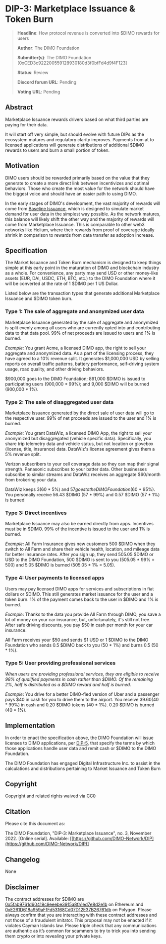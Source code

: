 # DIP-3: Marketplace Issuance & Token Burn

> **Headline**: How protocol revenue is converted into $DIMO rewards for users
>
> **Author**: The DIMO Foundation
>
> **Submitter(s)**: The DIMO Foundation \[0xCED3c922200559128930180d3f0bfFd4d9f4F123]
>
> **Status**: Review
>
> **Discord forum URL**: Pending
>
> **Voting URL**: Pending

## Abstract

Marketplace Issuance rewards drivers based on what third parties are paying for their data.

It will start off very simple, but should evolve with future DIPs as the ecosystem matures and regulatory clarity improves. Payments from at to licensed applications will generate distributions of additional $DIMO rewards to users and burn a small portion of token.

## Motivation

DIMO users should be rewarded primarily based on the value that they generate to create a more direct link between incentivizes and optimal behaviors. Those who create the most value for the network should have the biggest voice and should have an easier path to using DIMO.

In the early stages of DIMO's development, the vast majority of rewards will come from [Baseline Issuance](dip-2-baseline-issuance.md), which is designed to simulate market demand for user data in the simplest way possible. As the network matures, this balance will likely shift the other way and the majority of rewards will come from Marketplace Issuance. This is comparable to other web3 networks like Helium, where their rewards from proof of coverage ideally shrink in comparison to rewards from data transfer as adoption increase.

## Specification

The Market Issuance and Token Burn mechanism is designed to keep things simple at this early point in the maturation of DIMO and blockchain industry as a whole. For convenience, any party may send USD or other money-like assets (EUR, DAI, USDC, ETH, BTC, etc.) to the DIMO Foundation where it will be converted at the rate of 1 $DIMO per 1 US Dollar.

Listed below are the transaction types that generate additional Marketplace Issuance and $DIMO token burn.

### Type 1: The sale of aggregate and anonymized user data

Marketplace Issuance generated by the sale of aggregate and anonymized is split evenly among all users who are currently opted into and contributing data to that data pool. 99% of net proceeds are issued to users and 1% is burned.

_Example:_ You grant Acme, a licensed DIMO app, the right to sell your aggregate and anonymized data. As a part of the licensing process, they have agreed to a 10% revenue split. It generates $1,000,000 USD by selling reports on overall traffic patterns, battery performance, self-driving system usage, road quality, and other driving behaviors.

&#x20;$900,000 goes to the DIMO Foundation; 891,000 $DIMO is issued to participating users (900,000 \* 99%); and 9,000 $DIMO will be burned (900,000 \* 1%).

### Type 2: The sale of disaggregated user data

Marketplace Issuance generated by the direct sale of user data will go to the respective user. 99% of net proceeds are issued to the user and 1% is burned.

_Example:_ You grant DataWiz, a licensed DIMO App, the right to sell your anonymized but disaggregated (vehicle specific data). Specifically, you share trip telemetry data and vehicle status, but not location or glovebox (license, title, insurance) data. DataWiz's license agreement gives them a 5% revenue split.

Verizon subscribers to your cell coverage data so they can map their signal strength. Panasonic subscribes to your batter data. Other businesses subscribe to similar streams and DataWiz receives an aggregate $60/month from brokering your data.

DataWiz keeps $3 ($60 \* 5%) and $57 goes to the DIMO Foundation ($60 \* 95%). You personally receive 56.43 $DIMO (57 \* 99%) and 0.57 $DIMO (57 \* 1%) is burned

### Type 3: Direct incentives

Marketplace Issuance may also be earned directly from apps. Incentives must be in $DIMO. 99% of the incentive is issued to the user and 1% is burned.

_Example:_ All Farm Insurance gives new customers 500 $DIMO when they switch to All Farm and share their vehicle health, location, and mileage data for better insurance rates. After you sign up, they send 505.05 $DIMO or USD to the DIMO Foundation, 500 $DIMO is sent to you (505.05 \* 99% = 500) and 5.05 $DIMO is burned (505.05 \* 1% = 5.05).

### Type 4: User payments to licensed apps

Users may pay licensed DIMO apps for services and subscriptions in fiat dollars or $DIMO. This still generates market issuance for the user and a token burn. 1% of the payment comes back to the user in $DIMO and 1% is burned.

_Example_: Thanks to the data you provide All Farm through DIMO, you save a lot of money on your car insurance, but, unfortunately, it's still not free. After safe driving discounts, you pay $50 in cash per month for your car insurance.

All Farm receives your $50 and sends $1 USD or 1 $DIMO to the DIMO Foundation who sends 0.5  $DIMO back to you (50 \* 1%) and burns 0.5 (50 \* 1%).

### Type 5: User providing professional services

_When users are providing professional services, they are eligible to receive 98% of qualified payments in cash rather than $DIMO. Of the remaining 2%, half is distributed as a $DIMO reward and half is burned._

_Example_: You drive for a better DIMO-fied version of Uber and a passenger pays $40 in cash for you to drive them to the airport. You receive $39.60 ($40 \* 99%) in cash and 0.20 $DIMO tokens (40 \* 1%). 0.20 $DIMO is burned (40 \* 1%).

## Implementation

In order to enact the specification above, the DIMO Foundation will issue licenses to DIMO applications, per [DIP-5](dip-5-app-ecosystem.md), that specify the terms by which those applications handle user data and remit cash or $DIMO to the DIMO Foundation.

The DIMO Foundation has engaged Digital Infrastructure Inc. to assist in the calculations and distributions pertaining to Market Issuance and Token Burn

## Copyright

Copyright and related rights waived via [CC0](https://creativecommons.org/publicdomain/zero/1.0)

## Citation

Please cite this document as:

The DIMO Foundation, "DIP-3: Marketplace Issuance", no. 3, November 2022. \[Online serial]. Available: \[[https://github.com/DIMO-Network/DIP](https://github.com/DIMO-Network/DIP)]

## Changelog

None

## Disclaimer

The contract addresses for $DIMO are [0x5fab9761d60419c9eeebe3915a8fa1ed7e8d2e1b](https://etherscan.io/token/0x5fab9761d60419c9eeebe3915a8fa1ed7e8d2e1b) on Ethereum and [0xE261D618a959aFfFd53168Cd07D12E37B26761db](https://polygonscan.com/token/0xE261D618a959aFfFd53168Cd07D12E37B26761db) on Polygon. Please always confirm that you are interacting with these contract addresses and not those of a fraudulent imitator. This proposal may not be enacted if it violates Cayman Islands law. Please triple check that any communications are authentic as it’s common for scammers to try to trick you into sending them crypto or into revealing your private keys.
